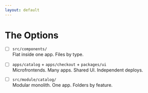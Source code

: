 ```yaml
---
layout: default 
---
```


# The Options

- [ ] `src/components/`  
      Flat inside one app. Files by type.

- [ ] `apps/catalog` + `apps/checkout` + `packages/ui`  
      Microfrontends. Many apps. Shared UI. Independent deploys.

- [ ] `src/module/catalog/`  
      Modular monolith. One app. Folders by feature.